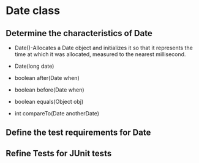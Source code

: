 # Date class

## Determine the characteristics of Date
- Date()-Allocates a Date object and initializes it so that it represents the time at which it was allocated, measured to the nearest millisecond.

- Date(long date)
- boolean after(Date when)
- boolean before(Date when)
- boolean equals(Object obj)
- int compareTo(Date anotherDate)

## Define the test requirements for Date

## Refine Tests for JUnit tests
